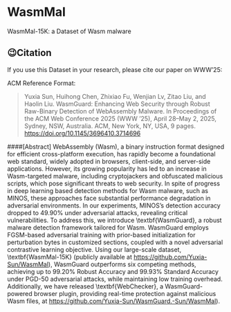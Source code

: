 # WasmMal
WasmMal-15K: a Dataset of Wasm malware

## 😉Citation
If you use this Dataset in your research, please cite our paper on WWW’25:

ACM Reference Format:
> Yuxia Sun, Huihong Chen, Zhixiao Fu, Wenjian Lv, Zitao Liu, and Haolin Liu. WasmGuard: Enhancing Web Security through Robust Raw-Binary Detection of WebAssembly Malware. In Proceedings of the ACM Web Conference 2025 (WWW ’25), April 28–May 2, 2025, Sydney, NSW, Australia. ACM, New York, NY, USA, 9 pages. https://doi.org/10.1145/3696410.3714696

####[Abstract] WebAssembly (Wasm), a binary instruction format designed for efficient cross-platform execution, has rapidly become a foundational web standard, widely adopted in browsers, client-side, and server-side applications. However, its growing popularity has led to an increase in Wasm-targeted malware, including cryptojackers and obfuscated malicious scripts, which pose significant threats to web security. In spite of progress in deep learning based detection methods for Wasm malware, such as MINOS, these approaches face substantial performance degradation in adversarial environments. In our experiments, MINOS’s detection accuracy dropped to 49.90\% under adversarial attacks, revealing critical vulnerabilities. To address this, we introduce \textbf{WasmGuard}, a robust malware detection framework tailored for Wasm. WasmGuard employs FGSM-based adversarial training with prior-based initialization for perturbation bytes in customized sections, coupled with a novel adversarial contrastive learning objective. Using our large-scale dataset, \textbf{WasmMal-15K} (publicly available at https://github.com/Yuxia-Sun/WasmMal), WasmGuard outperforms six competing methods, achieving up to 99.20\% Robust Accuracy and 99.93\% Standard Accuracy under PGD-50 adversarial attacks, while maintaining low training overhead. Additionally, we have released \textbf{WebChecker}, a WasmGuard-powered browser plugin, providing real-time protection against malicious Wasm files, at https://github.com/Yuxia-Sun/WasmGuard.-Sun/WasmMal).
